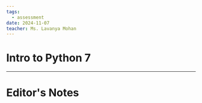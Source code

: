 ```yaml
---
tags:
  - assessment
date: 2024-11-07
teacher: Ms. Lavanya Mohan
---
```

# Intro to Python 7

----------------------------------------------------------------
# Editor's Notes